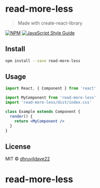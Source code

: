 # read-more-less

> Made with create-react-library

[![NPM](https://img.shields.io/npm/v/read-more-less.svg)](https://www.npmjs.com/package/read-more-less) [![JavaScript Style Guide](https://img.shields.io/badge/code_style-standard-brightgreen.svg)](https://standardjs.com)

## Install

```bash
npm install --save read-more-less
```

## Usage

```jsx
import React, { Component } from 'react'

import MyComponent from 'read-more-less'
import 'read-more-less/dist/index.css'

class Example extends Component {
  render() {
    return <MyComponent />
  }
}
```

## License

MIT © [dhruvildave22](https://github.com/dhruvildave22)
# read-more-less
